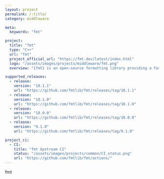 ```yaml
---
layout: project
permalink: /:title/
category: middleware

meta:
  keywords: "fmt"

project:
  title: "fmt"
  type: "C++"
  url: "fmt"
  project_official_url: "https://fmt.dev/latest/index.html"
  logo: "/assets/images/projects/middleware/fmt.png"
  overview: "{fmt} is an open-source formatting library providing a fast and safe alternative to C stdio and C++ iostreams."

supported_releases:
  - release:
    version: "10.1.1"
    url: "https://github.com/fmtlib/fmt/releases/tag/10.1.1"
  - release:
    version: "10.1.0"
    url: "https://github.com/fmtlib/fmt/releases/tag/10.1.0"
  - release:
    version: "10.0.0"
    url: "https://github.com/fmtlib/fmt/releases/tag/10.0.0"
  - release:
    version: "9.1.0"
    url: "https://github.com/fmtlib/fmt/releases/tag/9.1.0"

project_ci:
  - CI:
    title: "fmt Upstream CI"
    status: "/assets/images/projects/common/CI_status.png"
    url: "https://github.com/fmtlib/fmt/actions/"
---
```


<p>fmt</p>
